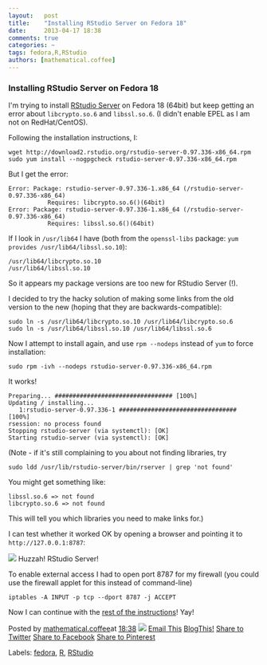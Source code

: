 ```yaml
---
layout:   post
title:    "Installing RStudio Server on Fedora 18"
date:     2013-04-17 18:38
comments: true
categories: ~
tags: fedora,R,RStudio
authors: [mathematical.coffee]
---
```

### Installing RStudio Server on Fedora 18

I'm trying to install [RStudio Server](http://www.rstudio.com/ide/download/server) on Fedora 18 (64bit) but keep getting an error about `libcrypto.so.6` and `libssl.so.6`. (I didn't enable EPEL as I am not on RedHat/CentOS).

Following the installation instructions, I:

    wget http://download2.rstudio.org/rstudio-server-0.97.336-x86_64.rpm
    sudo yum install --nogpgcheck rstudio-server-0.97.336-x86_64.rpm

But I get the error:

    Error: Package: rstudio-server-0.97.336-1.x86_64 (/rstudio-server-0.97.336-x86_64)
               Requires: libcrypto.so.6()(64bit)
    Error: Package: rstudio-server-0.97.336-1.x86_64 (/rstudio-server-0.97.336-x86_64)
               Requires: libssl.so.6()(64bit)

If I look in `/usr/lib64` I have (both from the `openssl-libs` package: `yum provides /usr/lib64/libssl.so.10`):

    /usr/lib64/libcrypto.so.10
    /usr/lib64/libssl.so.10

So it appears my package versions are too new for RStudio Server (!).

I decided to try the hacky solution of making some links from the old version to the new (hoping that they are backwards-compatible):

    sudo ln -s /usr/lib64/libcrypto.so.10 /usr/lib64/libcrypto.so.6
    sudo ln -s /usr/lib64/libssl.so.10 /usr/lib64/libssl.so.6

Now I attempt to install again, and use `rpm --nodeps` instead of `yum` to force installation:

    sudo rpm -ivh --nodeps rstudio-server-0.97.336-x86_64.rpm

It works!

    Preparing... ################################# [100%]
    Updating / installing...
       1:rstudio-server-0.97.336-1 ################################# [100%]
    rsession: no process found
    Stopping rstudio-server (via systemctl): [OK]
    Starting rstudio-server (via systemctl): [OK]

(Note - if it's still complaining to you about not finding libraries, try

    sudo ldd /usr/lib/rstudio-server/bin/rserver | grep 'not found'

You might get something like:

    libssl.so.6 => not found
    libcrypto.so.6 => not found

This will tell you which libraries you need to make links for.)

I can test whether it worked OK by opening a browser and pointing it to `http://127.0.0.1:8787`:

<tbody>
<tr><td style="text-align: center;"><a href="http://1.bp.blogspot.com/-XyLXuhSSjEw/UW9NtEHT4eI/AAAAAAAAByU/zOzQDj33Zqs/s1600/rstudio.png" imageanchor="1" style="margin-left: auto; margin-right: auto;"><img border="0" src="http://1.bp.blogspot.com/-XyLXuhSSjEw/UW9NtEHT4eI/AAAAAAAAByU/zOzQDj33Zqs/s320/rstudio.png"></a></td></tr>
<tr><td class="tr-caption" style="text-align: center;">Huzzah! RStudio Server!</td></tr>
</tbody>

To enable external access I had to open port 8787 for my firewall (you could use the firewall applet for this instead of command-line)

    iptables -A INPUT -p tcp --dport 8787 -j ACCEPT

Now I can continue with the [rest of the instructions](http://www.rstudio.com/ide/docs/server/getting_started)! Yay!

Posted by [mathematical.coffee](http://www.blogger.com/profile/15453196627437456098 "author profile")at [<abbr class="published" title="2013-04-17T18:38:00-07:00">18:38</abbr>](installing-rstudio-server-on-fedora-18.html "permanent link") [![](http://img2.blogblog.com/img/icon18_edit_allbkg.gif)](http://www.blogger.com/post-edit.g?blogID=7039473604287682752&postID=3674172317330184561&from=pencil "Edit Post")
 [Email This](http://www.blogger.com/share-post.g?blogID=7039473604287682752&postID=3674172317330184561&target=email "Email This") [BlogThis!](http://www.blogger.com/share-post.g?blogID=7039473604287682752&postID=3674172317330184561&target=blog "BlogThis!") [Share to Twitter](http://www.blogger.com/share-post.g?blogID=7039473604287682752&postID=3674172317330184561&target=twitter "Share to Twitter") [Share to Facebook](http://www.blogger.com/share-post.g?blogID=7039473604287682752&postID=3674172317330184561&target=facebook "Share to Facebook") [Share to Pinterest](http://www.blogger.com/share-post.g?blogID=7039473604287682752&postID=3674172317330184561&target=pinterest "Share to Pinterest")
<plusone source="blogger:blog:plusone" href="http://mathematicalcoffee.blogspot.com/2013/04/installing-rstudio-server-on-fedora-18.html" size="medium" width="300" annotation="inline"></plusone>

Labels: [fedora](../../search/label/fedora.html), [R](../../search/label/R.html), [RStudio](../../search/label/RStudio.html)

